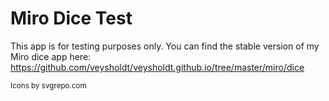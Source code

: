 
# Miro Dice Test

This app is for testing purposes only. You can find the stable version of my Miro dice app here: https://github.com/veysholdt/veysholdt.github.io/tree/master/miro/dice

<sup>Icons by svgrepo.com</sup>